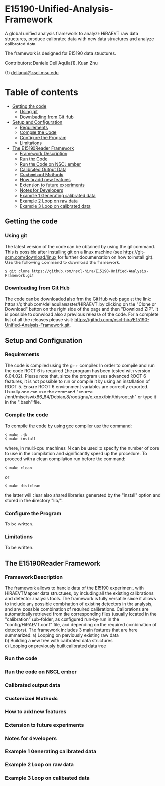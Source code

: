 # E15190-Unified-Analysis-Framework
A global unified analysis framework to analyze HiRAEVT raw data structures, produce calibrated data with new data structures and analyze calibrated data.

The framework is designed for E15190 data structures.

Contributors: Daniele Dell'Aquila(1), Kuan Zhu

(1) dellaqui@nscl.msu.edu

Table of contents
=================
<!--ts-->
* [Getting the code](#getting-the-code)
  * [Using git](#using-git)
  * [Downloading from Git Hub](#downloading-from-git-hub)
* [Setup and Configuration](#setup-and-configuration)
  * [Requirements](#requirements)
  * [Compile the Code](#compile-the-code)
  * [Configure the Program](#configure-the-program)
  * [Limitations](#limitations)
* [The E15190Reader Framework](#the-e15190reader-framework)
  * [Framework Description](#framework-description)
  * [Run the Code](#run-the-code)
  * [Run the Code on NSCL ember](#run-the-code-on-nscl-ember)
  * [Calibrated Output Data](#calibrated-output-data)
  * [Customized Methods](#customized-methods)
  * [How to add new features](#how-to-add-new-features)
  * [Extension to future experiments](#extension-to-future-experiments)
  * [Notes for Developers](#notes-for-developers)
  * [Example 1 Generating calibrated data](#example-1-generating-calibrated-data)
  * [Example 2 Loop on raw data](#example-2-loop-on-raw-data)
  * [Example 3 Loop on calibrated data](#example-3-loop-on-calibrated-data)
<!--te-->

## Getting the code
### Using git
The latest version of the code can be obtained by using the git command. This is possible after installing git on a linux machine (see https://git-scm.com/download/linux for further documentation on how to install git). Use the following command to download the framework:
````
$ git clone https://github.com/nscl-hira/E15190-Unified-Analysis-Framework.git
````
### Downloading from Git Hub
The code can be downloaded also frm the Git Hub web page at the link: https://github.com/dellaquilamaster/HiRAEVT, by
clicking on the "Clone or Download" button on the right side of the page and then "Download ZIP". It is possible to donwload also a previous release of the code. For a complete list of all the releases please visit: https://github.com/nscl-hira/E15190-Unified-Analysis-Framework.git.
## Setup and Configuration
### Requirements
The code is compiled using the g++ compiler.
In order to compile and run the code ROOT 6 is required (the program has been tested with version 6.04.02). Please note that, since the program uses advanced ROOT 6 features, it is not possible to run or compile it by using an installation of ROOT 5. Ensure ROOT 6 environment variables are correctly exported. Usually one can use the command "source /mnt/misc/sw/x86_64/Debian/8/root/gnu/x.xx.xx/bin/thisroot.sh" or type it in the ".bash" file.
### Compile the code
To compile the code by using gcc compiler use the command:
````
$ make -jN
$ make install
````
where, in multi-cpu machines, N can be used to specify the number of core to use in the compilation and significantly speed up the procedure.
To proceed with a clean compilation run before the command:
````
$ make clean
````
or
````
$ make distclean
````
the latter will clear also shared libraries generated by the "install" option and stored in the directory "lib/".
### Configure the Program
To be written.
### Limitations
To be written.
## The E15190Reader Framework
### Framework Description
The framework allows to handle data of the E15190 experiment, with HiRAEVTMapper data structures, by including all the existing calibrations and detector analysis tools. The framework is fully versatile since it allows to include any possible combination of existing detectors in the analysis, and any possible combination of required calibrations. Calibrations are automatically retrieved from the corresponding files (usually located in the "calibration" sub-folder, as configured run-by-run in the "config/HiRAEVT.conf" file, and depending on the required combination of detectors). The framework includes 3 main features that are here summarized:
a) Looping on previously existing raw data  
b) Building a new tree with calibrated data structures  
c) Looping on previously built calibrated data tree  
### Run the code
### Run the code on NSCL ember
### Calibrated output data
### Customized Methods
### How to add new features
### Extension to future experiments
### Notes for developers
### Example 1 Generating calibrated data
### Example 2 Loop on raw data
### Example 3 Loop on calibrated data
